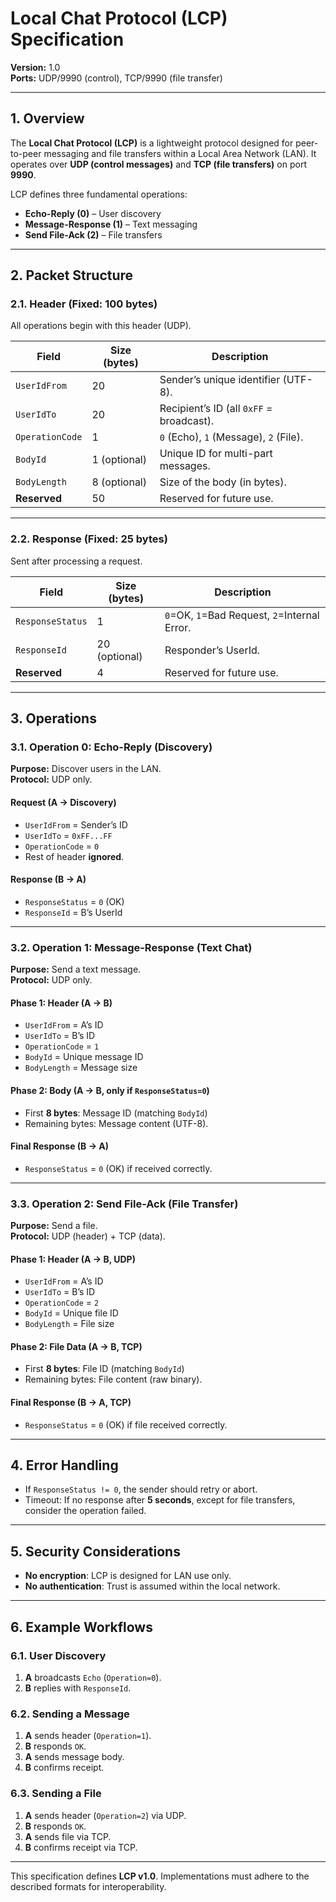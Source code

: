 # **Local Chat Protocol (LCP) Specification**  
**Version:** 1.0  
**Ports:** UDP/9990 (control), TCP/9990 (file transfer)  

---

## **1. Overview**  
The **Local Chat Protocol (LCP)** is a lightweight protocol designed for peer-to-peer messaging and file transfers within a Local Area Network (LAN). It operates over **UDP (control messages)** and **TCP (file transfers)** on port **9990**.  

LCP defines three fundamental operations:  
- **Echo-Reply (0)** – User discovery  
- **Message-Response (1)** – Text messaging  
- **Send File-Ack (2)** – File transfers  

---

## **2. Packet Structure**  

### **2.1. Header (Fixed: 100 bytes)**  
All operations begin with this header (UDP).  

| Field          | Size (bytes) | Description |
|----------------|--------------|-------------|
| `UserIdFrom`   | 20           | Sender’s unique identifier (UTF-8). |
| `UserIdTo`     | 20           | Recipient’s ID (all `0xFF` = broadcast). |
| `OperationCode`| 1            | `0` (Echo), `1` (Message), `2` (File). |
| `BodyId`       | 1 (optional) | Unique ID for multi-part messages. |
| `BodyLength`   | 8 (optional) | Size of the body (in bytes). |
| **Reserved**   | 50           | Reserved for future use. |

---

### **2.2. Response (Fixed: 25 bytes)**  
Sent after processing a request.  

| Field            | Size (bytes) | Description |
|------------------|--------------|-------------|
| `ResponseStatus` | 1            | `0`=OK, `1`=Bad Request, `2`=Internal Error. |
| `ResponseId`     | 20 (optional)| Responder’s UserId. |
| **Reserved**     | 4            | Reserved for future use. |

---

## **3. Operations**  

### **3.1. Operation 0: Echo-Reply (Discovery)**  
**Purpose:** Discover users in the LAN.  
**Protocol:** UDP only.  

#### **Request (A → Discovery)**  
- `UserIdFrom` = Sender’s ID  
- `UserIdTo` = `0xFF...FF`   
- `OperationCode` = `0`  
- Rest of header **ignored**.  

#### **Response (B → A)**  
- `ResponseStatus` = `0` (OK)  
- `ResponseId` = B’s UserId  

---

### **3.2. Operation 1: Message-Response (Text Chat)**  
**Purpose:** Send a text message.  
**Protocol:** UDP only.  

#### **Phase 1: Header (A → B)**  
- `UserIdFrom` = A’s ID  
- `UserIdTo` = B’s ID  
- `OperationCode` = `1`  
- `BodyId` = Unique message ID  
- `BodyLength` = Message size  

#### **Phase 2: Body (A → B, only if `ResponseStatus=0`)**  
- First **8 bytes**: Message ID (matching `BodyId`)  
- Remaining bytes: Message content (UTF-8).  

#### **Final Response (B → A)**  
- `ResponseStatus` = `0` (OK) if received correctly.  

---

### **3.3. Operation 2: Send File-Ack (File Transfer)**  
**Purpose:** Send a file.  
**Protocol:** UDP (header) + TCP (data).  

#### **Phase 1: Header (A → B, UDP)**  
- `UserIdFrom` = A’s ID  
- `UserIdTo` = B’s ID  
- `OperationCode` = `2`  
- `BodyId` = Unique file ID  
- `BodyLength` = File size  

#### **Phase 2: File Data (A → B, TCP)**  
- First **8 bytes**: File ID (matching `BodyId`)  
- Remaining bytes: File content (raw binary).  

#### **Final Response (B → A, TCP)**  
- `ResponseStatus` = `0` (OK) if file received correctly.  

---

## **4. Error Handling**  
- If `ResponseStatus != 0`, the sender should retry or abort.  
- Timeout: If no response after **5 seconds**, except for file transfers, consider the operation failed.  

---

## **5. Security Considerations**  
- **No encryption**: LCP is designed for LAN use only.  
- **No authentication**: Trust is assumed within the local network.  

---

## **6. Example Workflows**  

### **6.1. User Discovery**  
1. **A** broadcasts `Echo` (`Operation=0`).  
2. **B** replies with `ResponseId`.  

### **6.2. Sending a Message**  
1. **A** sends header (`Operation=1`).  
2. **B** responds `OK`.  
3. **A** sends message body.  
4. **B** confirms receipt.  

### **6.3. Sending a File**  
1. **A** sends header (`Operation=2`) via UDP.  
2. **B** responds `OK`.  
3. **A** sends file via TCP.  
4. **B** confirms receipt via TCP.  

---

This specification defines **LCP v1.0**. Implementations must adhere to the described formats for interoperability. 